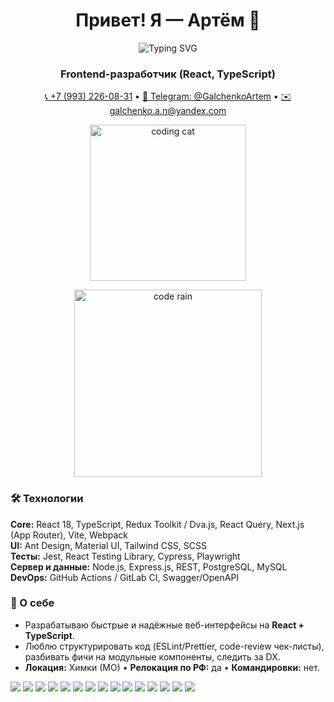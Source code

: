 <h1 align="center">Привет! Я — Артём 👋</h1>
<p align="center">
  <img src="https://readme-typing-svg.herokuapp.com?font=Fira+Code&duration=2000&pause=1000&color=58A6FF&center=true&vCenter=true&width=450&lines=Frontend+Developer+(React%2C+TypeScript);Clean+Code+%26+Lazy+Loading+Fan;Always+Refactoring+Something+😄" alt="Typing SVG" />
</p>
<h3 align="center">Frontend-разработчик (React, TypeScript)</h3>

<p align="center">
<a href="tel:+79932260831">📞 +7 (993) 226-08-31</a> • 
<a href="https://t.me/GalchenkoArtem">💬 Telegram: @GalchenkoArtem</a> • 
<a href="mailto:galchenko.a.n@yandex.com">✉️ galchenko.a.n@yandex.com</a>
</p>

<p align="center">
  <img src="https://media.giphy.com/media/v1.Y2lkPTc5MGI3NjExdjh6dzFrbmE1YWZvbGYyMzNlY2lzZndnYmhvY2htYXgzajJmbnFyYyZlcD12MV9naWZzX3NlYXJjaCZjdD1n/KzJkzjggfGN5Py6nkT/giphy.gif" width="250" alt="coding cat"/>
</p>

<p align="center">
  <img src="https://media.giphy.com/media/v1.Y2lkPTc5MGI3NjExMWQ0dDduazJ2MW1yYWt6OGdoamNodG1vYTNlbm11a2Q3OWx0dmRzeCZlcD12MV9naWZzX3NlYXJjaCZjdD1n/gjrYDwbjnK8x36xZIO/giphy.gif" width="300" alt="code rain"/>
</p>

### 🛠 Технологии
**Core:** React 18, TypeScript, Redux Toolkit / Dva.js, React Query, Next.js (App Router), Vite, Webpack  
**UI:** Ant Design, Material UI, Tailwind CSS, SCSS  
**Тесты:** Jest, React Testing Library, Cypress, Playwright  
**Сервер и данные:** Node.js, Express.js, REST, PostgreSQL, MySQL  
**DevOps:** GitHub Actions / GitLab CI, Swagger/OpenAPI

### 🤝 О себе
- Разрабатываю быстрые и надёжные веб-интерфейсы на **React + TypeScript**.
- Люблю структурировать код (ESLint/Prettier, code-review чек-листы), разбивать фичи на модульные компоненты, следить за DX.
- **Локация:** Химки (МО) • **Релокация по РФ:** да • **Командировки:** нет.

<p align="left">
  <img src="https://img.shields.io/badge/React-18-61DAFB?logo=react&logoColor=white" />
  <img src="https://img.shields.io/badge/TypeScript-5-3178C6?logo=typescript&logoColor=white" />
  <img src="https://img.shields.io/badge/Redux%20Toolkit-764ABC?logo=redux&logoColor=white" />
  <img src="https://img.shields.io/badge/React%20Query-FF4154?logo=reactquery&logoColor=white" />
  <img src="https://img.shields.io/badge/Next.js-App%20Router-000000?logo=nextdotjs&logoColor=white" />
  <img src="https://img.shields.io/badge/Vite-646CFF?logo=vite&logoColor=white" />
  <img src="https://img.shields.io/badge/Ant%20Design-0170FE?logo=antdesign&logoColor=white" />
  <img src="https://img.shields.io/badge/Material%20UI-007FFF?logo=mui&logoColor=white" />
  <img src="https://img.shields.io/badge/Tailwind%20CSS-06B6D4?logo=tailwindcss&logoColor=white" />
  <img src="https://img.shields.io/badge/Jest-C21325?logo=jest&logoColor=white" />
  <img src="https://img.shields.io/badge/Cypress-17202C?logo=cypress&logoColor=white" />
  <img src="https://img.shields.io/badge/Playwright-45BA4B?logo=playwright&logoColor=white" />
  <img src="https://img.shields.io/badge/Node.js-339933?logo=nodedotjs&logoColor=white" />
  <img src="https://img.shields.io/badge/Express-000000?logo=express&logoColor=white" />
  <img src="https://img.shields.io/badge/PostgreSQL-4169E1?logo=postgresql&logoColor=white" />
</p>
